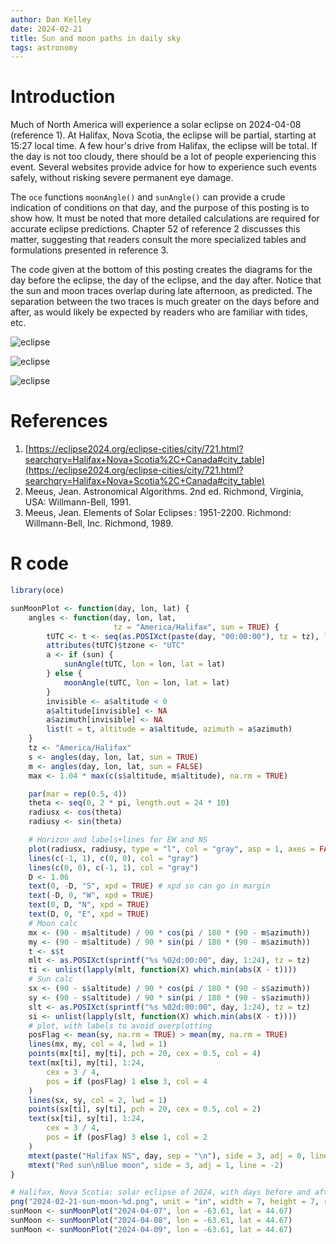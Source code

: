 ```yaml
---
author: Dan Kelley
date: 2024-02-21
title: Sun and moon paths in daily sky
tags: astronomy
---
```


# Introduction

Much of North America will experience a solar eclipse on 2024-04-08 (reference
1). At Halifax, Nova Scotia, the eclipse will be partial, starting at 15:27
local time. A few hour's drive from Halifax, the eclipse will be total.  If the
day is not too cloudy, there should be a lot of people experiencing this event.
Several websites provide advice for how to experience such events safely,
without risking severe permanent eye damage.

The `oce` functions `moonAngle()` and `sunAngle()` can provide a crude
indication of conditions on that day, and the purpose of this posting is to
show how.  It must be noted that more detailed calculations are required for
accurate eclipse predictions. Chapter 52 of reference 2 discusses this matter,
suggesting that readers consult the more specialized tables and formulations
presented in reference 3.

The code given at the bottom of this posting creates the diagrams for the day
before the eclipse, the day of the eclipse, and the day after. Notice that the
sun and moon traces overlap during late afternoon, as predicted. The separation
between the two traces is much greater on the days before and after, as would
likely be expected by readers who are familiar with tides, etc.

![eclipse](/dek_blog/docs/assets/images/2024-02-21-sun-moon-1.png)

![eclipse](/dek_blog/docs/assets/images/2024-02-21-sun-moon-2.png)

![eclipse](/dek_blog/docs/assets/images/2024-02-21-sun-moon-3.png)

# References

1. [https://eclipse2024.org/eclipse-cities/city/721.html?searchqry=Halifax+Nova+Scotia%2C+Canada#city_table](https://eclipse2024.org/eclipse-cities/city/721.html?searchqry=Halifax+Nova+Scotia%2C+Canada#city_table)
2. Meeus, Jean. Astronomical Algorithms. 2nd ed. Richmond, Virginia, USA:
   Willmann-Bell, 1991.
3. Meeus, Jean. Elements of Solar Eclipses : 1951-2200. Richmond:
   Willmann-Bell, Inc. Richmond, 1989.


# R code

```R
library(oce)

sunMoonPlot <- function(day, lon, lat) {
    angles <- function(day, lon, lat,
                       tz = "America/Halifax", sun = TRUE) {
        tUTC <- t <- seq(as.POSIXct(paste(day, "00:00:00"), tz = tz), length.out = 240, by = "6 min")
        attributes(tUTC)$tzone <- "UTC"
        a <- if (sun) {
            sunAngle(tUTC, lon = lon, lat = lat)
        } else {
            moonAngle(tUTC, lon = lon, lat = lat)
        }
        invisible <- a$altitude < 0
        a$altitude[invisible] <- NA
        a$azimuth[invisible] <- NA
        list(t = t, altitude = a$altitude, azimuth = a$azimuth)
    }
    tz <- "America/Halifax"
    s <- angles(day, lon, lat, sun = TRUE)
    m <- angles(day, lon, lat, sun = FALSE)
    max <- 1.04 * max(c(s$altitude, m$altitude), na.rm = TRUE)

    par(mar = rep(0.5, 4))
    theta <- seq(0, 2 * pi, length.out = 24 * 10)
    radiusx <- cos(theta)
    radiusy <- sin(theta)

    # Horizon and labels+lines for EW and NS
    plot(radiusx, radiusy, type = "l", col = "gray", asp = 1, axes = FALSE, xlab = "", ylab = "")
    lines(c(-1, 1), c(0, 0), col = "gray")
    lines(c(0, 0), c(-1, 1), col = "gray")
    D <- 1.06
    text(0, -D, "S", xpd = TRUE) # xpd so can go in margin
    text(-D, 0, "W", xpd = TRUE)
    text(0, D, "N", xpd = TRUE)
    text(D, 0, "E", xpd = TRUE)
    # Moon calc
    mx <- (90 - m$altitude) / 90 * cos(pi / 180 * (90 - m$azimuth))
    my <- (90 - m$altitude) / 90 * sin(pi / 180 * (90 - m$azimuth))
    t <- s$t
    mlt <- as.POSIXct(sprintf("%s %02d:00:00", day, 1:24), tz = tz)
    ti <- unlist(lapply(mlt, function(X) which.min(abs(X - t))))
    # Sun calc
    sx <- (90 - s$altitude) / 90 * cos(pi / 180 * (90 - s$azimuth))
    sy <- (90 - s$altitude) / 90 * sin(pi / 180 * (90 - s$azimuth))
    slt <- as.POSIXct(sprintf("%s %02d:00:00", day, 1:24), tz = tz)
    si <- unlist(lapply(slt, function(X) which.min(abs(X - t))))
    # plot, with labels to avoid overplotting
    posFlag <- mean(sy, na.rm = TRUE) > mean(my, na.rm = TRUE)
    lines(mx, my, col = 4, lwd = 1)
    points(mx[ti], my[ti], pch = 20, cex = 0.5, col = 4)
    text(mx[ti], my[ti], 1:24,
        cex = 3 / 4,
        pos = if (posFlag) 1 else 3, col = 4
    )
    lines(sx, sy, col = 2, lwd = 1)
    points(sx[ti], sy[ti], pch = 20, cex = 0.5, col = 2)
    text(sx[ti], sy[ti], 1:24,
        cex = 3 / 4,
        pos = if (posFlag) 3 else 1, col = 2
    )
    mtext(paste("Halifax NS", day, sep = "\n"), side = 3, adj = 0, line = -2)
    mtext("Red sun\nBlue moon", side = 3, adj = 1, line = -2)
}

# Halifax, Nova Scotia: solar eclipse of 2024, with days before and after
png("2024-02-21-sun-moon-%d.png", unit = "in", width = 7, height = 7, res = 200)
sunMoon <- sunMoonPlot("2024-04-07", lon = -63.61, lat = 44.67)
sunMoon <- sunMoonPlot("2024-04-08", lon = -63.61, lat = 44.67)
sunMoon <- sunMoonPlot("2024-04-09", lon = -63.61, lat = 44.67)
```
